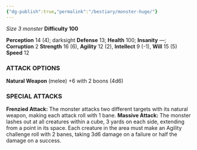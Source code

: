 ```yaml
---
{"dg-publish":true,"permalink":"/bestiary/monster-huge/"}
---
```


*Size 3 monster*
**Difficulty 100**

**Perception** 14 (4); darksight 
**Defense** 13; **Health** 100; **Insanity** —; **Corruption** 2 
**Strength** 16 (6), **Agility** 12 (2), **Intellect** 9 (-1), **Will** 15 (5) 
**Speed** 12
### ATTACK OPTIONS
**Natural Weapon** (melee) +6 with 2 boons (4d6)
### SPECIAL ATTACKS
**Frenzied Attack:** The monster attacks two different targets with its natural weapon, making each attack roll with 1 bane.
**Massive Attack:** The monster lashes out at all creatures within a cube, 3 yards on each side, extending from a point in its space. Each creature in the area must make an Agility challenge roll with 2 banes, taking 3d6 damage on a failure or half the damage on a success.